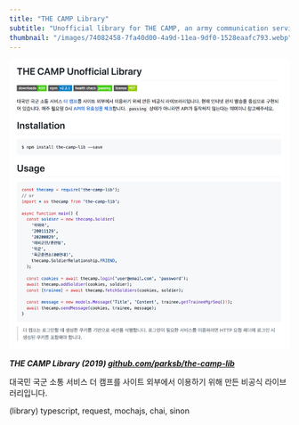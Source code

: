 ```yaml
---
title: "THE CAMP Library"
subtitle: "Unofficial library for THE CAMP, an army communication service"
thumbnail: "/images/74082458-7fa40d00-4a9d-11ea-9df0-1528eaafc793.webp"
---
```


![라이브러리 GitHub 캡쳐 이미지.](/images/74082458-7fa40d00-4a9d-11ea-9df0-1528eaafc793.webp)

_**THE CAMP Library (2019) [github.com/parksb/the-camp-lib](https://github.com/parksb/the-camp-lib)**_

대국민 국군 소통 서비스 더 캠프를 사이트 외부에서 이용하기 위해 만든 비공식 라이브러리입니다.

(library) typescript, request, mochajs, chai, sinon

